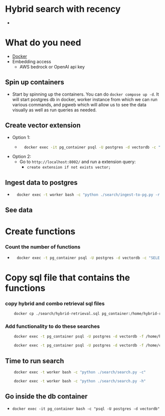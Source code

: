 # Hybrid search with recency
- 

# What do you need
- [Docker](https://docs.docker.com/get-started/get-docker/)
- Embedding access
    - AWS bedrock or OpenAI api key

## Spin up containers
- Start by spinning up the containers. You can do `docker compose up -d`. It will start postgres db in docker, worker instance from which we can run various commands, and  pgweb which will allow us to see the data visually as well as run queries as needed.

## Create vector extension
- Option 1:
    - ```sh
        docker exec -it pg_container psql -U postgres -d vectordb -c "CREATE EXTENSION IF NOT EXISTS vector;"
        ```
- Option 2:
    - Go to `http://localhost:8002/` and run a extension query:
        - `create extension if not exists vector;`


## Ingest data to postgres
- ```sh
    docker exec -t worker bash -c "python ./search/ingest-to-pg.py -r prod"
    ```

## See data

# Create functions
### Count the number of functions
- ```sh
    docker exec -t pg_container psql -U postgres -d vectordb -c "SELECT COUNT(*) FROM pg_proc WHERE pronamespace = 'public'::regnamespace;"
    ```

# Copy sql file that contains the functions
### copy hybrid and combo retrieval sql files
```sh
    docker cp ./search/hybrid-retrieval.sql pg_container:/home/hybrid-retrieval.sql && docker cp ./search/combo-retrieval.sql pg_container:/home/combo-retrieval.sql
```

### Add functionality to do these searches
```sh
    docker exec -t pg_container psql -U postgres -d vectordb -f /home/hybrid-retrieval.sql
```

```sh
    docker exec -t pg_container psql -U postgres -d vectordb -f /home/combo-retrieval.sql
```



## Time to run search
```bash
    docker exec -t worker bash -c "python ./search/search.py -c"
```

```sh
    docker exec -t worker bash -c "python ./search/search.py -h"
```


## Go inside the db container
- `docker exec -it pg_container bash -c "psql -U postgres -d vectordb"`